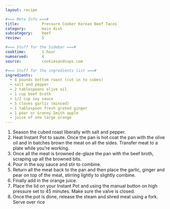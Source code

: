 ```yaml
---
layout: recipe

#=== Meta Info ===#
title: 			Pressure Cooker Korean Beef Tacos
category:		main dish					
subcategory:	beef
review:			5

#=== Stuff for the Sidebar ===#
cooktime:		1 hour
numserved:		4
source:			cookiesandcups.com

#=== Stuff for the ingredients list ===#
ingredients:
  - 4 pounds bottom roast (cut in to cubes)
  - salt and pepper
  - 2 tablespoons olive oil
  - 1 cup beef broth
  - 1/2 cup soy sauce
  - 5 cloves garlic (minced)
  - 1 tablespoon fresh grated ginger
  - 1 pear or Granny Smith apple
  - juice of one large orange
---
```


1. Season the cubed roast liberally with salt and pepper.
2. Heat Instant Pot to saute. Once the pan is hot coat the pan with the olive oil and in batches brown the meat on all the sides. Transfer meat to a plate while you’re working.
3. Once all the meat is browned de-glaze the pan with the beef broth, scraping up all the browned bits.
4. Pour in the soy sauce and stir to combine.
5. Return all the meat back to the pan and then place the garlic, ginger and pear on top of the meat, stirring lightly to slightly combine.
6. Finally add in the orange juice.
7. Place the lid on your Instant Pot and using the manual button on high pressure set to 45 minutes. Make sure the valve is closed.
8. Once the pot is done, release the steam and shred meat using a fork.
Serve over rice
